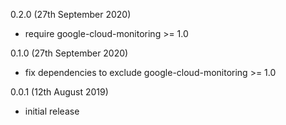 0.2.0 (27th September 2020)

* require google-cloud-monitoring >= 1.0

0.1.0 (27th September 2020)

* fix dependencies to exclude google-cloud-monitoring >= 1.0

0.0.1 (12th August 2019)

* initial release
